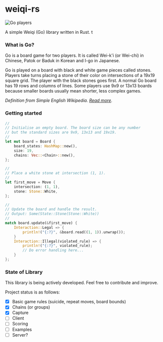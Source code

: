# weiqi-rs

![Go players](https://upload.wikimedia.org/wikipedia/commons/e/e3/Korean_Game_from_the_Carpenter_Collection%2C_ca._1910-1920.jpg)

A simple Weiqi (Go) library written in Rust. t

### What is Go?

Go is a board game for two players. It is called Wei-k'i (or Wei-chi) in Chinese, Patok or Baduk in Korean and I-go in Japanese.

Go is played on a board with black and white game pieces called stones. Players take turns placing a stone of their color on intersections of a 19x19 square grid. The player with the black stones goes first. A normal Go board has 19 rows and columns of lines. Some players use 9x9 or 13x13 boards because smaller boards usually mean shorter, less complex games.

_Definition from Simple English Wikipedia. [Read more](https://simple.wikipedia.org/wiki/Go_(board_game))._

### Getting started

```rust
//
// Initialise an empty board. The board size can be any number
// but the standard sizes are 9x9, 13x13 and 19x19.
//
let mut board = Board {
    board_states: HashMap::new(),
    size: 19,
    chains: Vec::<Chain>::new(),
};

//
// Place a white stone at intersection (1, 1).
//
let first_move = Move {
    intersection: (1, 1),
    stone: Stone::White,
};

//
// Update the board and handle the result.
// Output: Some(State::Stone(Stone::White))
//
match board.update(&first_move) {
    Interaction::Legal => {
        println!("{:?}", &board.read((1, 1)).unwrap());
    }
    Interaction::Illegal(violated_rule) => {
        println!("{:?}", violated_rule);
        // Do error handling here...
    }
};
```

### State of Library

This library is being actively developed. Feel free to contribute and improve.

Project status is as follows:

- [x] Basic game rules (suicide, repeat moves, board bounds)
- [x] Chains (or groups)
- [x] Capture
- [ ] Client
- [ ] Scoring
- [ ] Examples
- [ ] Server?
